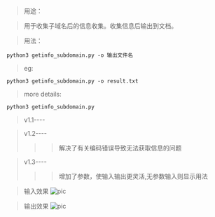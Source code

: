 >用途：

>用于收集子域名后的信息收集。收集信息后输出到文档。

>用法：
```
python3 getinfo_subdomain.py -o 输出文件名
```

>eg:
```
python3 getinfo_subdomain.py -o result.txt
```

>more details:
```
python3 getinfo_subdomain.py
```

>v1.1----

>v1.2----
>>>解决了有关编码错误导致无法获取信息的问题

>v1.3----
>>>增加了参数，使输入输出更灵活,无参数输入则显示用法

>输入效果
![pic](https://wx1.sinaimg.cn/mw690/86146a5fly1fu9v2hf61kj205r064a9y.jpg)

>输出效果
![pic](http://wx4.sinaimg.cn/mw690/86146a5fly1fu9v0tz9ftj20jg05hq3p.jpg)

